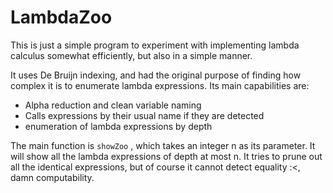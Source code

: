 # LambdaZoo
This is just a simple program to experiment with implementing lambda calculus somewhat efficiently, but also in a simple manner.

It uses De Bruijn indexing, and had the original purpose of finding how complex it is to enumerate lambda expressions.
Its main capabilities are:
* Alpha reduction and clean variable naming
* Calls expressions by their usual name if they are detected
* enumeration of lambda expressions by depth

The main function is `showZoo` , which takes an integer n as its parameter. It will show all the lambda expressions of depth at most n.
It tries to prune out all the identical expressions, but of course it cannot detect equality :<, damn computability.
